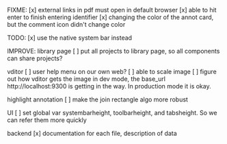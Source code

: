 FIXME:
[x] external links in pdf must open in default browser
[x] able to hit enter to finish entering identifier
[x] changing the color of the annot card, but the comment icon didn't change color

TODO:
[x] use the native system bar instead

IMPROVE:
library page
[ ] put all projects to library page, so all components can share projects?

vditor
[ ] user help menu on our own web?
[ ] able to scale image
[ ] figure out how vditor gets the image in dev mode, the base_url http://localhost:9300 is getting in the way. In production mode it is okay.

highlight annotation
[ ] make the join rectangle algo more robust

UI
[ ] set global var systembarheight, toolbarheight, and tabsheight. So we can refer them more quickly

backend
[x] documentation for each file, description of data
